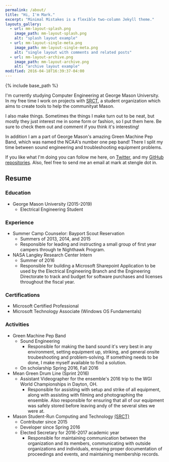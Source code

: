 ```yaml
---
permalink: /about/
title: "Hi, I'm Mark."
excerpt: "Minimal Mistakes is a flexible two-column Jekyll theme."
layouts_gallery:
  - url: mm-layout-splash.png
    image_path: mm-layout-splash.png
    alt: "splash layout example"
  - url: mm-layout-single-meta.png
    image_path: mm-layout-single-meta.png
    alt: "single layout with comments and related posts"
  - url: mm-layout-archive.png
    image_path: mm-layout-archive.png
    alt: "archive layout example"
modified: 2016-04-18T16:39:37-04:00
---
```


{% include base_path %}

I'm currently studying Computer Engineering at George Mason University. In my
free time I work on projects with [SRCT](https://srct.gmu.edu), a student
organization which aims to create tools to help the communityat Mason.

I also make things. Sometimes the things I make turn out to be neat, but mostly
they just interest me in some form or fashion, so I put them here. Be sure to
check them out and comment if you think it's interesting!

In addition I am a part of George Mason's amazing Green Machine Pep Band, which
was named the NCAA's number one pep band! There I split my time between sound
engineering and troubleshooting equipment problems.

If you like what I'm doing you can follow me here, on
[Twitter](https://twitter.com/mark_stenglein), and my
[GitHub repositories](https://github.com/ocelotsloth). Also, feel free to send
me an email at mark at stengle dot in.

## Resume

### Education
- George Mason University (2015-2019)
	- Electrical Engineering Student

### Experience
- Summer Camp Counselor: Bayport Scout Reservation
	- Summers of 2013, 2014, and 2015
	- Responsible for leading and instructing a small group of first year
	campers through te Nighthawk Program.
- NASA Langley Research Center Intern
	- Summer of 2016
	- Responsible for building a Microsoft Sharepoint Application to be used by
	the Electrical Engineering Branch and the Engineering Directorate to track
	and budget for software purchases and licenses throughout the fiscal year.

### Certifications
- Microsoft Certified Professional
- Microsoft Technology Associate (Windows OS Fundamentals)

### Activities
- Green Machine Pep Band
	- Sound Engineering
		- Responsible for making the band sound it's very best in any
		environment, setting equipment up, striking, and general onsite
		troubeshooting and problem-solving. If something needs to be done, I
		make myself available to find a solution.
	- On scholarship Spring 2016, Fall 2016
- Mean Green Drum Line (Sprint 2016)
	- Assistant Videographer for the ensemble's 2016 trip to the WGI World
	Championships in Dayton, OH.
		- Responsible for assisting with setup and strike of all equipment,
		along with assisting with filming and photographing the ensemble.
		Also responsible for ensuring that all of our equipment was safely
		stored before leaving andy of the several sites we were at.
- Mason Student-Run Computing and Technology [(SRCT)](https://srct.gmu.edu)
	- Contributer since 2015
	- Developer since Spring 2016
	- Elected Secretary for 2016-2017 academic year
		- Responsible for maintaining communication between the organization and
		its members, communicating with outside organizations and individuals,
		ensuring proper documentation of proceedings and events, and maintaining
		membership records.
